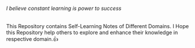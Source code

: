 ###### I believe constant learning is power to success

This Repository contains Self-Learning Notes of Different Domains. I Hope this Repository help others to explore and enhance their knowledge in respective domain.👍
